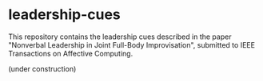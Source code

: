 # leadership-cues
This repository contains the leadership cues described in the paper "Nonverbal Leadership in Joint Full-Body Improvisation", submitted to IEEE Transactions on Affective Computing.

(under construction)
